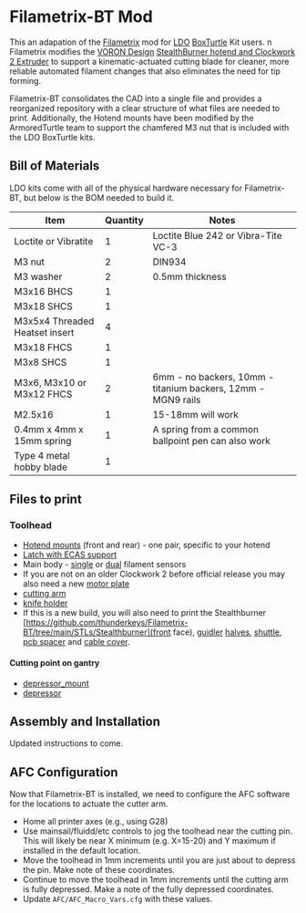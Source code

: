 # Filametrix-BT Mod

This an adapation of the [Filametrix](https://github.com/sorted01/Filametrix) mod for [LDO](https://ldomotors.com) [BoxTurtle](https://github.com/ArmoredTurtle/BoxTurtle) Kit users.
n
Filametrix modifies the [VORON Design](https://www.vorondesign.com) [StealthBurner hotend and Clockwork 2 Extruder](https://github.com/VoronDesign/Voron-Stealthburner/) to support a kinematic-actuated cutting blade for cleaner, more reliable automated filament changes that also eliminates the need for tip forming.

Filametrix-BT consolidates the CAD into a single file and provides a reorganized repository with a clear structure of what files are needed to print.  Additionally, the Hotend mounts have been modified by the ArmoredTurtle team to support the chamfered M3 nut that is included with the LDO BoxTurtle kits.

## Bill of Materials
LDO kits come with all of the physical hardware necessary for Filametrix-BT, but below is the BOM needed to build it.

Item    | Quantity | Notes
-----   | -------- | ------
Loctite or Vibratite | 1        | Loctite Blue 242 or Vibra-Tite VC-3 
M3 nut  | 2 | DIN934
M3 washer | 2 | 0.5mm thickness
M3x16 BHCS | 1 |
M3x18 SHCS | 1 |
M3x5x4 Threaded Heatset insert | 4 |
M3x18 FHCS | 1 |
M3x8 SHCS | 1 |
M3x6, M3x10 or M3x12 FHCS | 2 | 6mm - no backers, 10mm - titanium backers, 12mm - MGN9 rails
M2.5x16 | 1 | 15-18mm will work
0.4mm x 4mm x 15mm spring | 1 | A spring from a common ballpoint pen can also work
Type 4 metal hobby blade | 1 |

## Files to print
### Toolhead
- [Hotend mounts](https://github.com/thunderkeys/Filametrix-BT/tree/main/STLs/Hotend%20Mounts) (front and rear) - one pair, specific to your hotend
- [Latch with ECAS support](https://github.com/thunderkeys/Filametrix-BT/blob/main/STLs/CW2/%5Ba%5D_latch_ecas.stl)
- Main body - [single](https://github.com/thunderkeys/Filametrix-BT/blob/main/STLs/CW2/main_body_single_switch.stl) or [dual](https://github.com/thunderkeys/Filametrix-BT/blob/main/STLs/CW2/main_body_dual_switch.stl) filament sensors
- If you are not on an older Clockwork 2 before official release you may also need a new [motor plate](https://github.com/thunderkeys/Filametrix-BT/blob/main/STLs/CW2/motor_plate.stl)
- [cutting arm](https://github.com/thunderkeys/Filametrix-BT/blob/main/STLs/%5Ba%5D_cutting_arm.stl)
- [knife holder](https://github.com/thunderkeys/Filametrix-BT/blob/main/STLs/%5Ba%5D_knife_holder.stl)
- If this is a new build, you will also need to print the Stealthburner [https://github.com/thunderkeys/Filametrix-BT/tree/main/STLs/Stealthburner](front face), [guidler](https://github.com/thunderkeys/Filametrix-BT/blob/main/STLs/CW2/%5Ba%5D_guidler_a.stl) [halves](https://github.com/thunderkeys/Filametrix-BT/blob/main/STLs/CW2/%5Ba%5D_guidler_b.stl), [shuttle](https://github.com/thunderkeys/Filametrix-BT/blob/main/STLs/CW2/%5Ba%5D_shuttle.stl), [pcb spacer](https://github.com/thunderkeys/Filametrix-BT/blob/main/STLs/CW2/%5Ba%5D_pcb_spacer.stl) and [cable cover](https://github.com/thunderkeys/Filametrix-BT/tree/main/STLs/CW2).

#### Cutting point on gantry
- [depressor_mount](https://github.com/thunderkeys/Filametrix-BT/blob/main/STLs/depressor_mount.stl)
- [depressor](https://github.com/thunderkeys/Filametrix-BT/blob/main/STLs/depressor.stl)

## Assembly and Installation
Updated instructions to come.

## AFC Configuration

Now that Filametrix-BT is installed, we need to configure the AFC software for the locations to actuate the cutter arm.

- Home all printer axes (e.g., using G28)
- Use mainsail/fluidd/etc controls to jog the toolhead near the cutting pin.  This will likely be near X minimum (e.g. X=15-20) and Y maximum if installed in the default location.
- Move the toolhead in 1mm increments until you are just about to depress the pin.  Make note of these coordinates.
- Continue to move the toolhead in 1mm increments until the cutting arm is fully depressed. Make a note of the fully depressed coordinates.
- Update ``AFC/AFC_Macro_Vars.cfg`` with these values.

